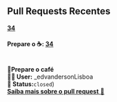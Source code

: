## Pull Requests Recentes
**[34](https://github.com/edvandersonLisboa/TesteWorkflow/pull/34)**<br>
#### Prepare o ☕: **[34](https://github.com/edvandersonLisboa/TesteWorkflow/pull/34)**
<br>**📝Prepare o café**<br>**🙎‍♂️ User:**  _edvandersonLisboa<br> **📌 Status:**`closed`)<br> [**Saiba mais sobre o pull request** 📄](https://github.com/edvandersonLisboa/TesteWorkflowPublic/issues/40)
##


